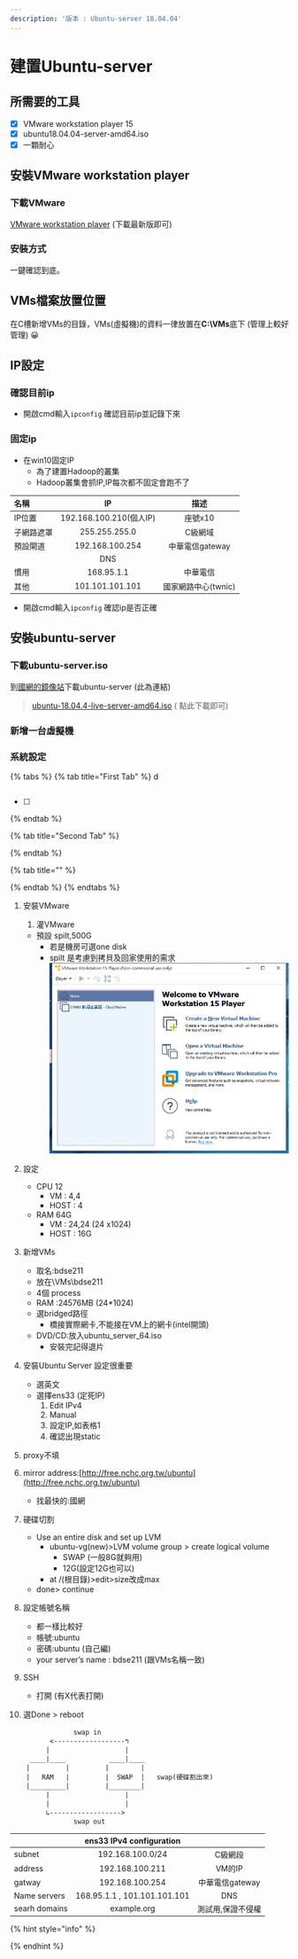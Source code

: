 ```yaml
---
description: '版本 : Ubuntu-server 18.04.04'
---
```


# 建置Ubuntu-server

## 所需要的工具

* [x] VMware workstation player 15
* [x] ubuntu18.04.04-server-amd64.iso
* [x] 一顆耐心

## 安裝VMware workstation player

### 下載VMware

[VMware workstation player](https://www.vmware.com/tw/products/workstation-player/workstation-player-evaluation.html)  \(下載最新版即可\)

### 安裝方式

一鍵確認到底。

## VMs檔案放置位置

在C槽新增VMs的目錄，VMs\(虛擬機\)的資料一律放置在**C:\VMs**底下 \(管理上較好管理\) 😀 

## IP設定

### 確認目前ip

* 開啟cmd輸入`ipconfig` 確認目前ip並記錄下來

### 固定ip

* 在win10固定IP
  * 為了建置Hadoop的叢集
  * Hadoop叢集會抓IP,IP每次都不固定會跑不了

| 名稱 | IP | 描述 |
| :--- | :---: | :---: |
| IP位置 | 192.168.100.210\(個人IP\) | 座號x10 |
| 子網路遮罩 | 255.255.255.0 | C級網域 |
| 預設閘道 | 192.168.100.254 | 中華電信gateway |
|  | DNS |  |
| 慣用 | 168.95.1.1 | 中華電信 |
| 其他 | 101.101.101.101 | 國家網路中心\(twnic\) |

* 開啟cmd輸入`ipconfig` 確認ip是否正確

## 安裝ubuntu-server

### 下載ubuntu-server.iso

到[國網的鏡像站](https://free.nchc.org.tw/ubuntu-cd/bionic/)下載ubuntu-server   \(此為連結\)

> [ubuntu-18.04.4-live-server-amd64.iso](https://free.nchc.org.tw/ubuntu-cd/bionic/ubuntu-18.04.4-live-server-amd64.iso)  \( 點此下載即可\)

### 新增一台虛擬機

### 系統設定

{% tabs %}
{% tab title="First Tab" %}
d

```text

```

* [ ] 
{% endtab %}

{% tab title="Second Tab" %}

{% endtab %}

{% tab title="" %}

{% endtab %}
{% endtabs %}

1. 安裝VMware
   1. 灌VMware

   * 預設 spilt,500G
     * 若是機房可選one disk
     * spilt 是考慮到拷貝及回家使用的需求 ![](../../.gitbook/assets/sshot-1.png) 
2. 設定
   * CPU 12
     * VM : 4,4
     * HOST : 4
   * RAM 64G
     * VM : 24,24 \(24 x1024\)
     * HOST : 16G
3. 新增VMs
   * 取名:bdse211
   * 放在\VMs\bdse211
   * 4個 process
   * RAM :24576MB \(24\*1024\)
   * 選bridged路徑
     * 橋接實際網卡,不能接在VM上的網卡\(intel開頭\)
   * DVD/CD:放入ubuntu\_server\_64.iso
     * 安裝完記得退片
4. 安裝Ubuntu Server 設定很重要
   * 選英文
   * 選擇ens33 \(定死IP\)
     1. Edit IPv4
     2. Manual
     3. 設定IP,如表格1
     4. 確認出現static
5. proxy不填
6. mirror address:[http://free.nchc.org.tw/ubuntu](http://free.nchc.org.tw/ubuntu)
   * 找最快的:國網
7. 硬碟切割
   * Use an entire disk and set up LVM
     * ubuntu-vg\(new\)&gt;LVM volume group &gt; create logical volume
       * SWAP \(一般8G就夠用\)
       * 12G\(設定12G也可以\)
     * at /\(根目錄\)&gt;edit&gt;size改成max
   * done&gt; continue
8. 設定帳號名稱
   * 都一樣比較好
   * 帳號:ubuntu
   * 密碼:ubuntu \(自己編\)
   * your server’s name : bdse211 \(跟VMs名稱一致\)
9. SSH
   * 打開 \(有X代表打開\)
10. 選Done &gt; reboot

```text
                swap in
          <------------------↰
         |                   |
     ____|____           ____|____
    |         |         |        |
    |   RAM   |         |  SWAP  |   swap(硬碟割出來)
    |_________|         |________|
         |                   |
         |                   |
         ↳------------------>
                swap out
```

|   | ens33 IPv4 configuration |  |
| :--- | :---: | :---: |
| subnet | 192.168.100.0/24 | C級網段 |
| address | 192.168.100.211 | VM的IP |
| gatway | 192.168.100.254 | 中華電信gateway |
| Name servers | 168.95.1.1 , 101.101.101.101 | DNS |
| searh domains | example.org | 測試用,保證不侵權 |



{% hint style="info" %}

{% endhint %}

### 



